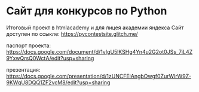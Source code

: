 # Сайт для конкурсов по Python
Итоговый проект в htmlacademy и для лицея академии яндекса
Сайт доступен по ссыкле: https://pycontestsite.glitch.me/

паспорт проекта: https://docs.google.com/document/d/1vIgU5lKSHg4Yn4u2G2ot0JSs_7iL4Z9YxwQrsQ0WctA/edit?usp=sharing

презентация: https://docs.google.com/presentation/d/1zUNCFEiAngbOwgf0ZurWlrW9Z-9KWqU8DQQ1ZF2vcM8/edit?usp=sharing
